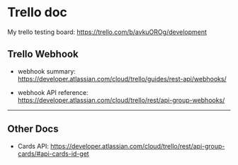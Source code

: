 # Trello doc

My trello testing board: https://trello.com/b/avkuOROg/development

## Trello Webhook

- webhook summary: https://developer.atlassian.com/cloud/trello/guides/rest-api/webhooks/

- webhook API reference: https://developer.atlassian.com/cloud/trello/rest/api-group-webhooks/

---

## Other Docs

- Cards API: https://developer.atlassian.com/cloud/trello/rest/api-group-cards/#api-cards-id-get
